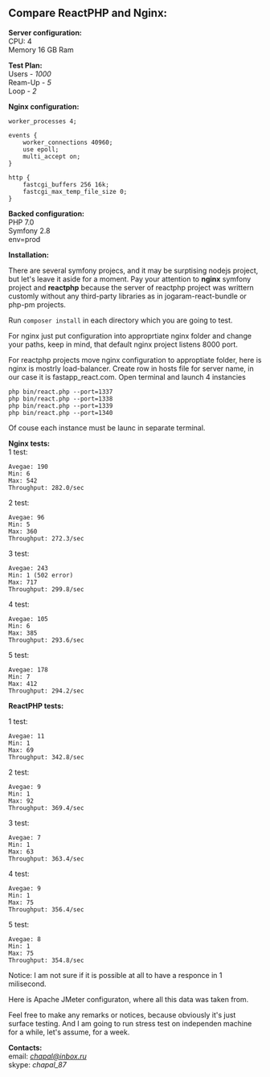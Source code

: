 Compare ReactPHP and Nginx:
--------------------------
**Server configuration:**  
CPU: 4  
Memory 16 GB Ram  

**Test Plan:**  
Users - *1000*  
Ream-Up - *5*  
Loop - *2*  

**Nginx configuration:**  
```
worker_processes 4;  

events {  
    worker_connections 40960;  
    use epoll;  
    multi_accept on;  
}

http {
    fastcgi_buffers 256 16k;
    fastcgi_max_temp_file_size 0;
}

```

**Backed configuration:**  
PHP 7.0  
Symfony 2.8  
env=prod  


**Installation:**  

There are several symfony projecs, and it may be surptising nodejs project, but let's leave it aside for a moment.
Pay your attention to **nginx** symfony project and **reactphp** because the server of reactphp project was writtern customly without any third-party libraries as in jogaram-react-bundle or php-pm projects.  

Run `composer install` in each directory which you are going to test.  

For nginx just put configuration into approprtiate nginx folder and change your paths, keep in mind, that default nginx project listens 8000 port.  

For reactphp projects move nginx configuration to approptiate folder, here is nginx is mostrly load-balancer. Create row in hosts file for server name, in our case it is fastapp_react.com. Open terminal and launch 4 instancies
```
php bin/react.php --port=1337
php bin/react.php --port=1338
php bin/react.php --port=1339
php bin/react.php --port=1340
```
Of couse each instance must be launc in separate terminal.  



**Nginx tests:**  
1 test:
```
Avegae: 190
Min: 6
Max: 542
Throughput: 282.0/sec
```

2 test:
```
Avegae: 96
Min: 5
Max: 360
Throughput: 272.3/sec
```

3 test:
```
Avegae: 243
Min: 1 (502 error)
Max: 717
Throughput: 299.8/sec
```

4 test:
```
Avegae: 105
Min: 6
Max: 385
Throughput: 293.6/sec
```

5 test:
```
Avegae: 178
Min: 7
Max: 412
Throughput: 294.2/sec
```

**ReactPHP tests:**  

1 test:
```
Avegae: 11
Min: 1
Max: 69
Throughput: 342.8/sec
```

2 test:
```
Avegae: 9
Min: 1
Max: 92
Throughput: 369.4/sec
```

3 test:
```
Avegae: 7
Min: 1
Max: 63
Throughput: 363.4/sec
```

4 test:
```
Avegae: 9
Min: 1
Max: 75
Throughput: 356.4/sec
```

5 test:
```
Avegae: 8
Min: 1
Max: 75
Throughput: 354.8/sec
```

Notice: I am not sure if it is possible at all to have a responce in 1 milisecond.

Here is Apache JMeter configuraton, where all this data was taken from.

Feel free to make any remarks or notices, because obviously it's just surface testing. And I am going to run stress test on independen machine for a while, let's assume, for a week.

**Contacts:**  
email: *chapal@inbox.ru*  
skype: *chapal_87*


